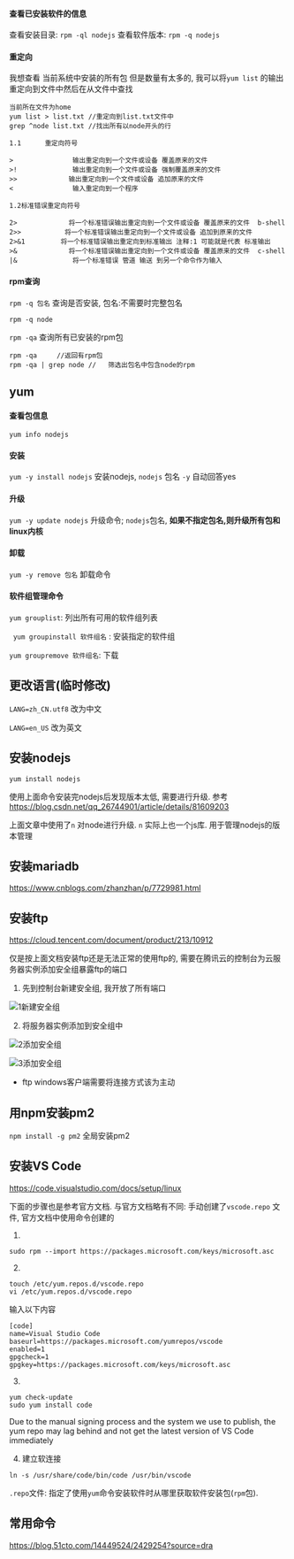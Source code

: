 

#### 查看已安装软件的信息

查看安装目录: `rpm -ql nodejs`
查看软件版本: `rpm -q nodejs`

#### 重定向

我想查看 当前系统中安装的所有包 但是数量有太多的, 我可以将`yum list` 的输出重定向到文件中然后在从文件中查找

```
当前所在文件为home
yum list > list.txt	//重定向到list.txt文件中
grep ^node list.txt	//找出所有以node开头的行
```



```
1.1      重定向符号

>               输出重定向到一个文件或设备 覆盖原来的文件
>!              输出重定向到一个文件或设备 强制覆盖原来的文件
>>             输出重定向到一个文件或设备 追加原来的文件
<               输入重定向到一个程序 

1.2标准错误重定向符号

2>             将一个标准错误输出重定向到一个文件或设备 覆盖原来的文件  b-shell
2>>           将一个标准错误输出重定向到一个文件或设备 追加到原来的文件
2>&1         将一个标准错误输出重定向到标准输出 注释:1 可能就是代表 标准输出
>&             将一个标准错误输出重定向到一个文件或设备 覆盖原来的文件  c-shell
|&              将一个标准错误 管道 输送 到另一个命令作为输入
```

####  rpm查询

`rpm -q 包名` 查询是否安装, 包名:不需要时完整包名

```
rpm -q node
```

`rpm -qa` 查询所有已安装的rpm包

```
rpm -qa		//返回有rpm包
rpm -qa | grep node	//   筛选出包名中包含node的rpm
```



## yum

#### 查看包信息

`yum info nodejs` 

#### 安装

`yum -y install nodejs` 安装nodejs, `nodejs` 包名
`-y` 自动回答yes

#### 升级

`yum -y update nodejs` 升级命令; `nodejs`包名, **如果不指定包名,则升级所有包和linux内核**

#### 卸载

`yum -y remove 包名` 卸载命令

#### 软件组管理命令

`yum grouplist`:  列出所有可用的软件组列表

` yum groupinstall 软件组名`   : 安装指定的软件组

`yum groupremove 软件组名`:  下载

## 更改语言(临时修改)

`LANG=zh_CN.utf8`  改为中文

`LANG=en_US` 改为英文

## 安装nodejs

`yum install nodejs`

使用上面命令安装完nodejs后发现版本太低, 需要进行升级. 参考 https://blog.csdn.net/qq_26744901/article/details/81609203 

上面文章中使用了`n` 对node进行升级. `n` 实际上也一个js库. 用于管理nodejs的版本管理 

## 安装mariadb

https://www.cnblogs.com/zhanzhan/p/7729981.html

## 安装ftp

https://cloud.tencent.com/document/product/213/10912

仅是按上面文档安装ftp还是无法正常的使用ftp的, 需要在腾讯云的控制台为云服务器实例添加安全组暴露ftp的端口

1. 先到控制台新建安全组, 我开放了所有端口

![1新建安全组](.\imgs\1新建安全组.png)

2. 将服务器实例添加到安全组中

![2添加安全组](.\imgs\2添加安全组.png)

![3添加安全组](.\imgs\3添加安全组.png)

- ftp windows客户端需要将连接方式该为主动

## 用npm安装pm2

`npm install -g pm2` 全局安装pm2

## 安装VS  Code

https://code.visualstudio.com/docs/setup/linux

下面的步骤也是参考官方文档. 与官方文档略有不同: 手动创建了`vscode.repo` 文件, 官方文档中使用命令创建的

1. 

```
sudo rpm --import https://packages.microsoft.com/keys/microsoft.asc
```

2. 

```
touch /etc/yum.repos.d/vscode.repo
vi /etc/yum.repos.d/vscode.repo
```

输入以下内容

```
[code]
name=Visual Studio Code
baseurl=https://packages.microsoft.com/yumrepos/vscode
enabled=1
gpgcheck=1
gpgkey=https://packages.microsoft.com/keys/microsoft.asc
```

3. 

```
yum check-update
sudo yum install code
```

Due to the manual signing process and the system we use to publish,  the yum repo may lag behind and not get the latest version of VS Code  immediately

4. 建立软连接

```
ln -s /usr/share/code/bin/code /usr/bin/vscode
```

`.repo`文件: 指定了使用`yum`命令安装软件时从哪里获取软件安装包(`rpm`包). 

## 常用命令

 https://blog.51cto.com/14449524/2429254?source=dra 